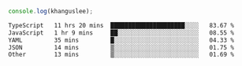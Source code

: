 ```js
console.log(khanguslee);
```

<!--START_SECTION:waka-->

```txt
TypeScript   11 hrs 20 mins  █████████████████████░░░░   83.67 %
JavaScript   1 hr 9 mins     ██░░░░░░░░░░░░░░░░░░░░░░░   08.55 %
YAML         35 mins         █░░░░░░░░░░░░░░░░░░░░░░░░   04.33 %
JSON         14 mins         ▒░░░░░░░░░░░░░░░░░░░░░░░░   01.75 %
Other        13 mins         ▒░░░░░░░░░░░░░░░░░░░░░░░░   01.69 %
```

<!--END_SECTION:waka-->

<!--
**khanguslee/khanguslee** is a ✨ _special_ ✨ repository because its `README.md` (this file) appears on your GitHub profile.

Here are some ideas to get you started:

- 🔭 I’m currently working on ...
- 🌱 I’m currently learning ...
- 👯 I’m looking to collaborate on ...
- 🤔 I’m looking for help with ...
- 💬 Ask me about ...
- 📫 How to reach me: ...
- 😄 Pronouns: ...
- ⚡ Fun fact: ...
-->
